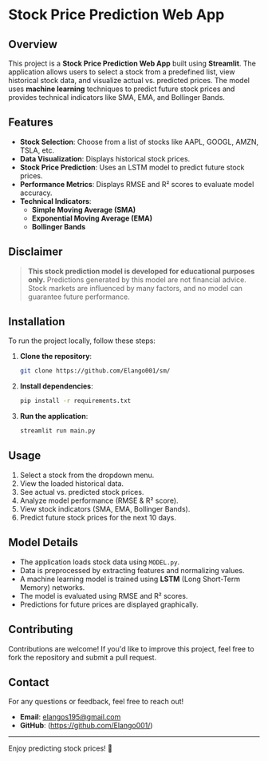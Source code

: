 # Stock Price Prediction Web App

## Overview
This project is a **Stock Price Prediction Web App** built using **Streamlit**. The application allows users to select a stock from a predefined list, view historical stock data, and visualize actual vs. predicted prices. The model uses **machine learning** techniques to predict future stock prices and provides technical indicators like SMA, EMA, and Bollinger Bands.

## Features
- **Stock Selection**: Choose from a list of stocks like AAPL, GOOGL, AMZN, TSLA, etc.
- **Data Visualization**: Displays historical stock prices.
- **Stock Price Prediction**: Uses an LSTM model to predict future stock prices.
- **Performance Metrics**: Displays RMSE and R² scores to evaluate model accuracy.
- **Technical Indicators**:
  - **Simple Moving Average (SMA)**
  - **Exponential Moving Average (EMA)**
  - **Bollinger Bands**

## Disclaimer
> **This stock prediction model is developed for educational purposes only.**
> Predictions generated by this model are not financial advice. Stock markets are influenced by many factors, and no model can guarantee future performance.

## Installation
To run the project locally, follow these steps:

1. **Clone the repository**:
   ```bash
   git clone https://github.com/Elango001/sm/
   ```

2. **Install dependencies**:
   ```bash
   pip install -r requirements.txt
   ```

3. **Run the application**:
   ```bash
   streamlit run main.py
   ```

## Usage
1. Select a stock from the dropdown menu.
2. View the loaded historical data.
3. See actual vs. predicted stock prices.
4. Analyze model performance (RMSE & R² score).
5. View stock indicators (SMA, EMA, Bollinger Bands).
6. Predict future stock prices for the next 10 days.

## Model Details
- The application loads stock data using `MODEL.py`.
- Data is preprocessed by extracting features and normalizing values.
- A machine learning model is trained using **LSTM** (Long Short-Term Memory) networks.
- The model is evaluated using RMSE and R² scores.
- Predictions for future prices are displayed graphically.

## Contributing
Contributions are welcome! If you'd like to improve this project, feel free to fork the repository and submit a pull request.

## Contact
For any questions or feedback, feel free to reach out!

- **Email**: elangos195@gmail.com
- **GitHub**: (https://github.com/Elango001/)

---

Enjoy predicting stock prices! 🚀


